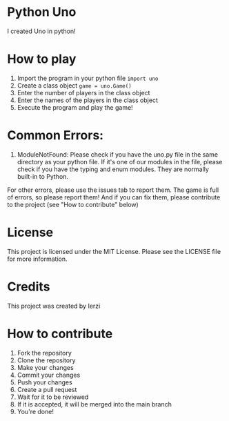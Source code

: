 # Python Uno
 I created Uno in python!

# How to play
 1. Import the program in your python file 
    `import uno`
 2. Create a class object
    `game = uno.Game()`
 3. Enter the number of players in the class object
 4. Enter the names of the players in the class object
 5. Execute the program and play the game!

# Common Errors:
 1. ModuleNotFound: Please check if you have the uno.py file in the same directory as your python file. If it's one of our modules in the file, please check if you have the typing and enum modules. They are normally   built-in to Python.

 For other errors, please use the issues tab to report them.
 The game is full of errors, so please report them! And if you can fix them, please contribute to the project (see "How to contribute" below)

# License
 This project is licensed under the MIT License. Please see the LICENSE file for more information.

# Credits
This project was created by Ierzi


# How to contribute
1. Fork the repository
2. Clone the repository
3. Make your changes
4. Commit your changes
5. Push your changes
6. Create a pull request
7. Wait for it to be reviewed
8. If it is accepted, it will be merged into the main branch
9. You're done!

